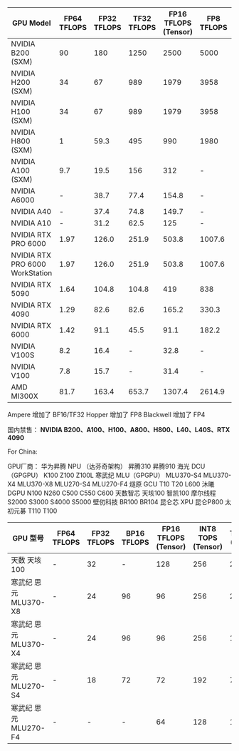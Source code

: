 | GPU Model                       | FP64 TFLOPS | FP32 TFLOPS | TF32 TFLOPS | FP16 TFLOPS (Tensor) | FP8 TFLOPS | INT8 TOPS (Tensor) | FP4 TFLOPS | TDP (W) | VRAM      | Architecture |
| ------------------------------- | ----------- | ----------- | ----------- | -------------------- | ---------- | ------------------ | ---------- | ------- | --------- | ------------ |
| NVIDIA B200 (SXM)               | 90          | 180         | 1250        | 2500                 | 5000       | 10000              | 5000       | 1000    | 192GB     | Blackwell    |
| NVIDIA H200 (SXM)               | 34          | 67          | 989         | 1979                 | 3958       | 3958               | -          | 700     | 80GB      | Hopper       |
| NVIDIA H100 (SXM)               | 34          | 67          | 989         | 1979                 | 3958       | 3958               | -          | 700     | 141GB     | Hopper       |
| NVIDIA H800 (SXM)               | 1           | 59.3        | 495         | 990                  | 1980       | 1980               | -          | 700     | 80GB      | Hopper       |
| NVIDIA A100 (SXM)               | 9.7         | 19.5        | 156         | 312                  | -          | 624                | -          | 400     | 40GB/80GB | Ampere       |
| NVIDIA A6000                    | -           | 38.7        | 77.4        | 154.8                | -          | 309.7              | -          | 300     | 48GB      | Ampere       |
| NVIDIA A40                      | -           | 37.4        | 74.8        | 149.7                | -          | 299.3              | -          | 300     | 48GB      | Ampere       |
| NVIDIA A10                      | -           | 31.2        | 62.5        | 125                  | -          | 250                | -          | 150     | 24GB      | Ampere       |
| NVIDIA RTX PRO 6000             | 1.97        | 126.0       | 251.9       | 503.8                | 1007.6     | 1007.6             | 2015.2     | 600     | 96GB      | Blackwell    |
| NVIDIA RTX PRO 6000 WorkStation | 1.97        | 126.0       | 251.9       | 503.8                | 1007.6     | 1007.6             | 2015.2     | 600     | 96GB      | Blackwell    |
| NVIDIA RTX 5090                 | 1.64        | 104.8       | 104.8       | 419                  | 838        | 838                | 1676       | 575     | 32GB      | Blackwell    |
| NVIDIA RTX 4090                 | 1.29        | 82.6        | 82.6        | 165.2                | 330.3      | 330.3              | -          | 450     | 24GB      | Ada          |
| NVIDIA RTX 6000                 | 1.42        | 91.1        | 45.5        | 91.1                 | 182.2      | 364.4              | -          | 300     | 48GB      | Ada          |
| NVIDIA V100S                    | 8.2         | 16.4        | -           | 32.8                 | -          | 260                | -          | 250     | 32GB      | Volta        |
| NVIDIA V100                     | 7.8         | 15.7        | -           | 31.4                 | -          | 250                | -          | 300     | 16GB/32GB | Volta        |
| AMD MI300X                      | 81.7        | 163.4       | 653.7       | 1307.4               | 2614.9     | 2614.9             | -          | 750     | 192GB     | CDNA 3       |

Ampere 增加了 BF16/TF32
Hopper 增加了 FP8
Blackwell 增加了 FP4

国内禁售：
**NVIDIA B200、A100、H100、A800、H800、L40、L40S、RTX 4090**

For China:


GPU厂商： 
    华为昇腾 NPU （达芬奇架构）
        昇腾310
        昇腾910
    海光 DCU（GPGPU）
        K100
        Z100
        Z100L
    寒武纪 MLU（GPGPU）
        MLU370-S4
        MLU370-X4
        MLU370-X8
        MLU270-S4
        MLU270-F4
    燧原 GCU
        T10
        T20
        L600
    沐曦 DGPU
        N100
        N260
        C500
        C550
        C600
    天数智芯 
        天垓100
        智凯100
    摩尔线程 
        S2000
        S3000
        S4000
        S5000
    壁仞科技 
        BR100
        BR104
    昆仑芯 XPU
        昆仑P800
    太初元碁
        T110
        T100



| GPU 型号          | FP64 TFLOPS | FP32 TFLOPS | BP16 TFLOPS | FP16 TFLOPS (Tensor) | INT8 TOPS (Tensor) | TDP (W) | VRAM |
| --------------- | ----------- | ----------- | ----------- | -------------------- | ------------------ | ------- | ---- |
| 天数 天垓100        | -           | 32          | -           | 128                  | 256                | 250     | 32GB |
| 寒武纪 思元MLU370-X8 | -           | 24          | 96          | 96                   | 256                | 250     | 48GB |
| 寒武纪 思元MLU370-X4 | -           | 24          | 96          | 96                   | 256                | 150     | 24GB |
| 寒武纪 思元MLU270-S4 | -           | 18          | 72          | 72                   | 192                | 75      | 24GB |
| 寒武纪 思元MLU270-F4 | -           | -           | -           | 64                   | 128                | 150     | 16GB |
